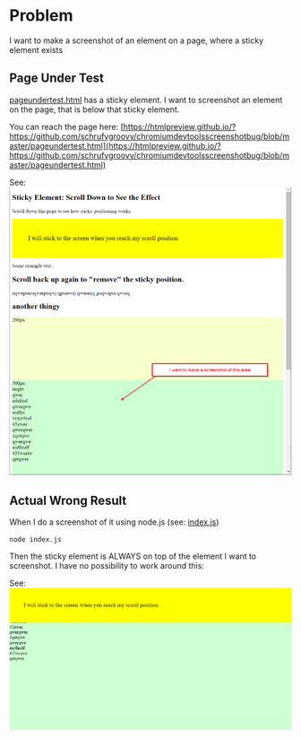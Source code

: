 # Problem

I want to make a screenshot of an element on a page, where a sticky element exists

## Page Under Test

[pageundertest.html](./pageundertest.html) has a sticky element. I want to screenshot an element on the page, that is below that sticky element.

You can reach the page here: [https://htmlpreview.github.io/?https://github.com/schrufygroovy/chromiumdevtoolsscreenshotbug/blob/master/pageundertest.html](https://htmlpreview.github.io/?https://github.com/schrufygroovy/chromiumdevtoolsscreenshotbug/blob/master/pageundertest.html)

See: ![Look of the page](page.png)

## Actual Wrong Result

When I do a screenshot of it using node.js (see: [index.js](./index.js))
```
node index.js
```

Then the sticky element is ALWAYS on top of the element I want to screenshot. I have no possibility to work around this:

See: ![Actual screenshot which is wrong](actualwrongscreenshot.png)